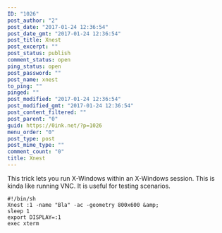 ```yaml
---
ID: "1026"
post_author: "2"
post_date: "2017-01-24 12:36:54"
post_date_gmt: "2017-01-24 12:36:54"
post_title: Xnest
post_excerpt: ""
post_status: publish
comment_status: open
ping_status: open
post_password: ""
post_name: xnest
to_ping: ""
pinged: ""
post_modified: "2017-01-24 12:36:54"
post_modified_gmt: "2017-01-24 12:36:54"
post_content_filtered: ""
post_parent: "0"
guid: https://0ink.net/?p=1026
menu_order: "0"
post_type: post
post_mime_type: ""
comment_count: "0"
title: Xnest
---
```



This trick lets you run X-Windows within an X-Windows session.  This is kinda like running VNC.  It is useful for testing scenarios.

    #!/bin/sh
    Xnest :1 -name "Bla" -ac -geometry 800x600 &amp;
    sleep 1
    export DISPLAY=:1
    exec xterm


